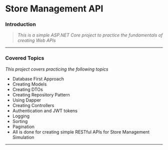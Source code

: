 # Store Management API

### Introduction

> *This is a simple ASP.NET Core project to practice the fundamentals of creating Web APIs*

***

### Covered Topics

*This project covers practicing the following topics*

- Database First Approach
- Creating Models
- Creating DTOs
- Creating Repository Pattern
- Using Dapper
- Creating Controllers
- Authentication and JWT tokens
- Logging
- Sorting
- Pagination
- All is done for creating simple RESTful APIs for Store Management Simulation

***

